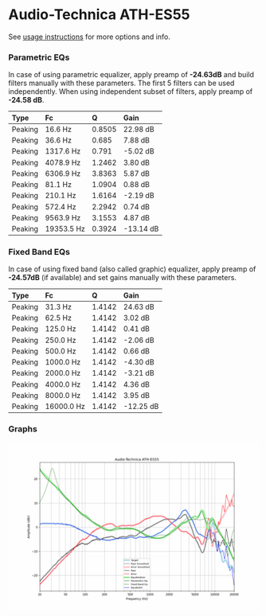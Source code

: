 # Audio-Technica ATH-ES55
See [usage instructions](https://github.com/jaakkopasanen/AutoEq#usage) for more options and info.

### Parametric EQs
In case of using parametric equalizer, apply preamp of **-24.63dB** and build filters manually
with these parameters. The first 5 filters can be used independently.
When using independent subset of filters, apply preamp of **-24.58 dB**.

| Type    | Fc         |      Q | Gain      |
|:--------|:-----------|:-------|:----------|
| Peaking | 16.6 Hz    | 0.8505 | 22.98 dB  |
| Peaking | 36.6 Hz    | 0.685  | 7.88 dB   |
| Peaking | 1317.6 Hz  | 0.791  | -5.02 dB  |
| Peaking | 4078.9 Hz  | 1.2462 | 3.80 dB   |
| Peaking | 6306.9 Hz  | 3.8363 | 5.87 dB   |
| Peaking | 81.1 Hz    | 1.0904 | 0.88 dB   |
| Peaking | 210.1 Hz   | 1.6164 | -2.19 dB  |
| Peaking | 572.4 Hz   | 2.2942 | 0.74 dB   |
| Peaking | 9563.9 Hz  | 3.1553 | 4.87 dB   |
| Peaking | 19353.5 Hz | 0.3924 | -13.14 dB |

### Fixed Band EQs
In case of using fixed band (also called graphic) equalizer, apply preamp of **-24.57dB**
(if available) and set gains manually with these parameters.

| Type    | Fc         |      Q | Gain      |
|:--------|:-----------|:-------|:----------|
| Peaking | 31.3 Hz    | 1.4142 | 24.63 dB  |
| Peaking | 62.5 Hz    | 1.4142 | 3.02 dB   |
| Peaking | 125.0 Hz   | 1.4142 | 0.41 dB   |
| Peaking | 250.0 Hz   | 1.4142 | -2.06 dB  |
| Peaking | 500.0 Hz   | 1.4142 | 0.66 dB   |
| Peaking | 1000.0 Hz  | 1.4142 | -4.30 dB  |
| Peaking | 2000.0 Hz  | 1.4142 | -3.21 dB  |
| Peaking | 4000.0 Hz  | 1.4142 | 4.36 dB   |
| Peaking | 8000.0 Hz  | 1.4142 | 3.95 dB   |
| Peaking | 16000.0 Hz | 1.4142 | -12.25 dB |

### Graphs
![](./Audio-Technica%20ATH-ES55.png)
